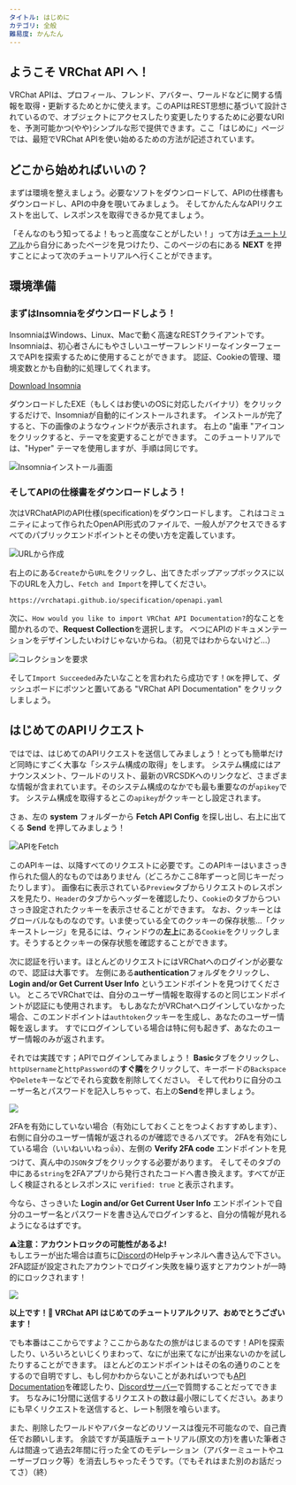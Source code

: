 ```yaml
---
タイトル: はじめに
カテゴリ: 全般
難易度: かんたん
---
```


## ようこそ VRChat API へ！

VRChat APIは、プロフィール、フレンド、アバター、ワールドなどに関する情報を取得・更新するためとかに使えます。このAPIはREST思想に基づいて設計されているので、オブジェクトにアクセスしたり変更したりするために必要なURIを、予測可能かつ(やや)シンプルな形で提供できます。ここ「はじめに」ページでは、最短でVRChat APIを使い始めるための方法が記述されています。

## どこから始めればいいの？

まずは環境を整えましょう。必要なソフトをダウンロードして、APIの仕様書もダウンロードし、APIの中身を覗いてみましょう。
そしてかんたんなAPIリクエストを出して、レスポンスを取得できるか見てましょう。

「そんなのもう知ってるよ！もっと高度なことがしたい！」って方は[チュートリアル](/tutorials)から自分にあったページを見つけたり、このページの右にある **NEXT** を押すことによって次のチュートリアルへ行くことができます。

## 環境準備

### まずはInsomniaをダウンロードしよう！

InsomniaはWindows、Linux、Macで動く高速なRESTクライアントです。
Insomniaは、初心者さんにもやさしいユーザーフレンドリーなインターフェースでAPIを探索するために使用することができます。
認証、Cookieの管理、環境変数とかも自動的に処理してくれます。

<a target="_blank" href="https://insomnia.rest/download" class="btn btn-purple fw-bold btn-lg">Download Insomnia</a>

ダウンロードしたEXE（もしくはお使いのOSに対応したバイナリ）をクリックするだけで、Insomniaが自動的にインストールされます。
インストールが完了すると、下の画像のようなウィンドウが表示されます。
右上の "歯車 "アイコンをクリックすると、テーマを変更することができます。
このチュートリアルでは、"Hyper" テーマを使用しますが、手順は同じです。

![Insomniaインストール画面](/assets/img/tutorials/getting-started/insomnia1.png)

### そしてAPIの仕様書をダウンロードしよう！

次はVRChatAPIのAPI仕様(specification)をダウンロードします。
これはコミュニティによって作られたOpenAPI形式のファイルで、一般人がアクセスできるすべてのパブリックエンドポイントとその使い方を定義しています。

![URLから作成](/assets/img/tutorials/getting-started/insomnia2.png)

右上のにある`Create`から`URL`をクリックし、出てきたポップアップボックスに以下のURLを入力し、`Fetch and Import`を押してください。

```
https://vrchatapi.github.io/specification/openapi.yaml
```

次に、`How would you like to import VRChat API Documentation?`的なことを聞かれるので、**Request Collection**を選択します。
べつにAPIのドキュメンテーションをデザインしたいわけじゃないからね。（初見ではわからないけど...）

![コレクションを要求](/assets/img/tutorials/getting-started/insomnia3.png)

そして`Import Succeeded`みたいなことを言われたら成功です！`OK`を押して、ダッシュボードにポツンと置いてある "VRChat API Documentation" をクリックしましょう。

## はじめてのAPIリクエスト

ではでは、はじめてのAPIリクエストを送信してみましょう！とっても簡単だけど同時にすごく大事な「システム構成の取得」をします。
システム構成にはアナウンスメント、ワールドのリスト、最新のVRCSDKへのリンクなど、さまざまな情報が含まれています。そのシステム構成のなかでも最も重要なのが`apikey`です。 システム構成を取得するとこの`apikey`がクッキーとし設定されます。

さぁ、左の **system** フォルダーから **Fetch API Config** を探し出し、右上に出てくる **Send** を押してみましょう！

![APIをFetch](/assets/img/tutorials/getting-started/insomnia4.png)

このAPIキーは、以降すべてのリクエストに必要です。このAPIキーはいまさっき作られた個人的なものではありません（どころかここ8年ずーっと同じキーだったりします）。
画像右に表示されている`Preview`タブからリクエストのレスポンスを見たり、`Header`のタブからヘッダーを確認したり、`Cookie`のタブからついさっき設定されたクッキーを表示させることができます。
なお、クッキーとはグローバルなものなのです。いま使っている全てのクッキーの保存状態...「クッキーストレージ」を見るには、ウィンドウの**左上**にある`Cookie`をクリックします。そうするとクッキーの保存状態を確認することができます。

次に認証を行います。ほとんどのリクエストにはVRChatへのログインが必要なので、認証は大事です。
左側にある**authentication**フォルダをクリックし、**Login and/or Get Current User Info** というエンドポイントを見つけてください。
ところでVRChatでは、自分のユーザー情報を取得するのと同じエンドポイントが認証にも使用されます。
もしあなたがVRChatへログインしていなかった場合、このエンドポイントは`authtoken`クッキーを生成し、あなたのユーザー情報を返します。
すでにログインしている場合は特に何も起きず、あなたのユーザー情報のみが返されます。

それでは実践です；APIでログインしてみましょう！
**Basic**タブをクリックし、`httpUsername`と`httpPassword`の**すぐ隣**をクリックして、キーボードの`Backspace`や`Delete`キーなどでそれら変数を削除してください。
そして代わりに自分のユーザー名とパスワードを記入しちゃって、右上の**Send**を押しましょう。

![](/assets/img/tutorials/getting-started/insomnia5.png)

2FAを有効にしていない場合（有効にしておくことをつよくおすすめします）、右側に自分のユーザー情報が返されるのが確認できるハズです。
2FAを有効にしている場合（いいねいいねっ👍）、左側の **Verify 2FA code** エンドポイントを見つけて、真ん中の`JSON`タブをクリックする必要があります。
そしてそのタブの中にある`string`を2FAアプリから発行されたコードへ書き換えます。すべてが正しく検証されるとレスポンスに `verified: true` と表示されます。


今なら、さっきいた **Login and/or Get Current User Info** エンドポイントで自分のユーザー名とパスワードを書き込んでログインすると、自分の情報が見れるようになるはずです。

<div class="callout callout-warning mb-3">
  <strong>⚠️注意：アカウントロックの可能性があるよ!</strong><br>
    もしエラーが出た場合は直ちに<a href="https://discord.gg/qjZE9C9fkB">Discord</a>のHelpチャンネルへ書き込んで下さい。2FA認証が設定されたアカウントでログイン失敗を繰り返すとアカウントが一時的にロックされます！
</div>

![](/assets/img/tutorials/getting-started/insomnia6.png)

**以上です！🎉 VRChat API はじめてのチュートリアルクリア、おめでとうございます！**

でも本番はここからですよ？ここからあなたの旅がはじまるのです！APIを探索したり、いろいろといじくりまわって、なにが出来てなにが出来ないのかを試したりすることができます。
ほとんどのエンドポイントはその名の通りのことをするので自明ですし、もし何かわからないことがあればいつでも[API Documentation](/docs/api)を確認したり、[Discordサーバー](https://discord.gg/qjZE9C9fkB)で質問することだってできます。
ちなみに1分間に送信するリクエストの数は最小限にしてください。あまりにも早くリクエストを送信すると、レート制限を喰らいます。

また、削除したワールドやアバターなどのリソースは復元不可能なので、自己責任でお願いします。
余談ですが英語版チュートリアル(原文の方)を書いた筆者さんは間違って過去2年間に行った全てのモデレーション（アバターミュートやユーザーブロック等）を消去しちゃったそうです。（でもそれはまた別のお話だってさ）（終）
